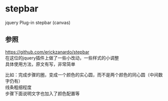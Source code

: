 # stepbar
jquery Plug-in stepbar (canvas)

## 参照
https://github.com/erickzanardo/stepbar    
在这位的jquery插件上做了一些小改动，一些样式的小调整    
具体使用方法，原文有写，非常简单

比如：完成步骤的圈，变成一个颜色的实心圆，而不是两个颜色的同心圆（中间数字仍有）   
     线条粗细程度     
     步骤下面说明文字也加入了颜色配置等